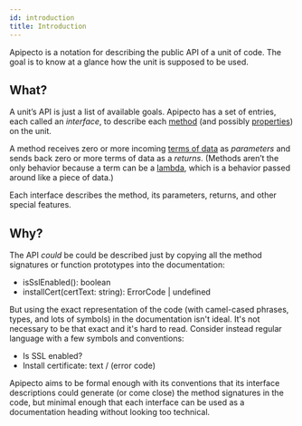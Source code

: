 ```yaml
---
id: introduction
title: Introduction
---
```


Apipecto is a notation for describing the public API of a unit of code. The goal is to know at a glance how the unit is supposed to be used.

## What?

A unit’s API is just a list of available goals. Apipecto has a set of entries, each called an *interface*, to describe each [method](method.md) (and possibly [properties](property.md)) on the unit.

A method receives zero or more incoming [terms of data](term.md) as *parameters* and sends back zero or more terms of data as a *returns*. (Methods aren’t the only behavior because a term can be a [lambda](lambda.md), which is a behavior passed around like a piece of data.)

Each interface describes the method, its parameters, returns, and other special features.

## Why?

The API *could* be could be described just by copying all the method signatures or function prototypes into the documentation:

* isSslEnabled(): boolean
* installCert(certText: string): ErrorCode | undefined

But using the exact representation of the code (with camel-cased phrases, types, and lots of symbols) in the documentation isn't ideal. It's not necessary to be that exact and it's hard to read. Consider instead regular language with a few symbols and conventions:

* Is SSL enabled?
* Install certificate: text / (error code)

Apipecto aims to be formal enough with its conventions that its interface descriptions could generate (or come close) the method signatures in the code, but minimal enough that each interface can be used as a documentation heading without looking too technical.